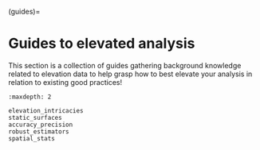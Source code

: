 (guides)=
# Guides to elevated analysis

This section is a collection of guides gathering background knowledge related to elevation data to help grasp how to best 
elevate your analysis in relation to existing good practices!

```{toctree}
:maxdepth: 2

elevation_intricacies
static_surfaces
accuracy_precision
robust_estimators
spatial_stats
```
